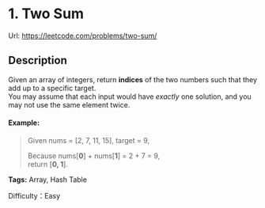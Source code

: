 # 1. Two Sum
Url: <https://leetcode.com/problems/two-sum/>

## Description
Given an array of integers, return **indices** of the two numbers such that they add up to a specific target.  
You may assume that each input would have *exactly* one solution, and you may not use the same element twice.

#### Example:
>  Given nums = [2, 7, 11, 15], target = 9,
>
>  Because nums[**0**] + nums[**1**] = 2 + 7 = 9,  
>  return [**0, 1**].

**Tags:** Array, Hash Table

Difficulty：Easy